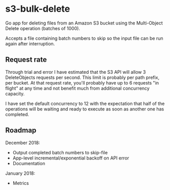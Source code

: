 # s3-bulk-delete

Go app for deleting files from an Amazon S3 bucket using the Multi-Object Delete operation (batches of 1000).

Accepts a file containing batch numbers to skip so the input file can be run again after interruption.

## Request rate

Through trial and error I have estimated that the S3 API will allow 3 DeleteObjects requests per second. This limit is probably per path prefix, per bucket. At that request rate, you'll probably have up to 6 requests "in flight" at any time and not benefit much from additional concurrency capacity.

I have set the default concurrency to 12 with the expectation that half of the operations will be waiting and ready to execute as soon as another one has completed.

## Roadmap

December 2018:

* Output completed batch numbers to skip-file
* App-level incremental/exponential backoff on API error
* Documentation

January 2018:

* Metrics

